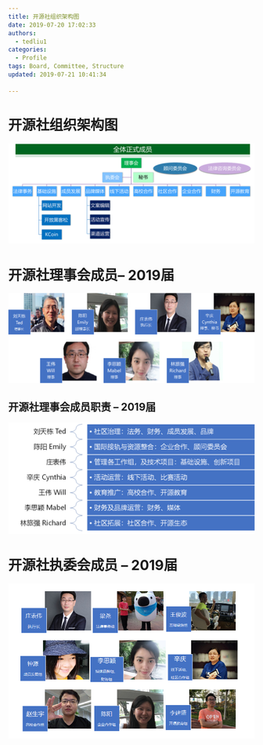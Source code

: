 ```yaml
---
title: 开源社组织架构图
date: 2019-07-20 17:02:33
authors:
  - tedliu1
categories:
  - Profile
tags: Board, Committee, Structure
updated: 2019-07-21 10:41:34

---
```


# 开源社组织架构图

![](https://raw.githubusercontent.com/kaiyuanshe/Wiki/master/_posts/Profile/member/2k1qpbbv5h8.png)

# 开源社理事会成员– 2019届

![](https://raw.githubusercontent.com/kaiyuanshe/Wiki/master/_posts/Profile/member/1osfw2vf39c.png)

## 开源社理事会成员职责 – 2019届

![](https://raw.githubusercontent.com/kaiyuanshe/Wiki/master/_posts/Profile/member/2998lybkj8c.png)

# 开源社执委会成员 – 2019届

![](https://raw.githubusercontent.com/kaiyuanshe/Wiki/master/_posts/Profile/member/1nw5wfxl4sp.png)
